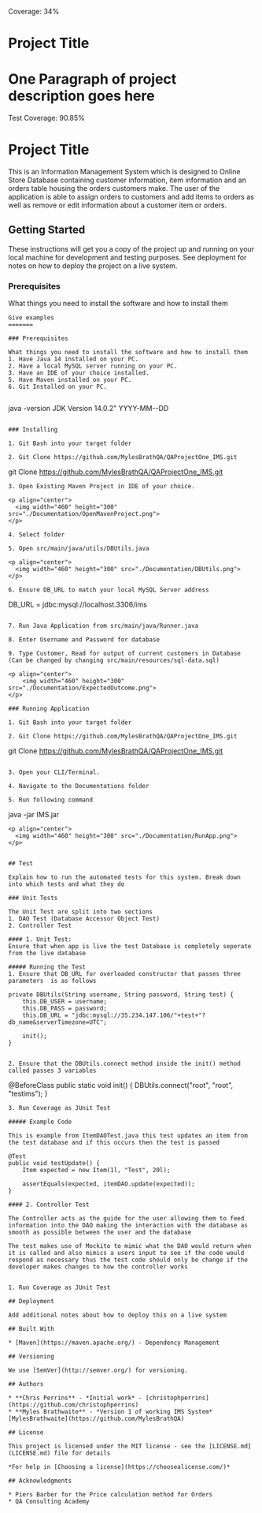 
Coverage: 34%
# Project Title

One Paragraph of project description goes here
=======
Test Coverage: 90.85%
# Project Title

This is an Information Management System which is designed to Online Store Database containing customer information, item information and an orders table housing the orders customers make. The user of the application is able to assign orders to customers and add items to orders as well as remove or edit information about a customer item or orders.

## Getting Started

These instructions will get you a copy of the project up and running on your local machine for development and testing purposes. See deployment for notes on how to deploy the project on a live system.

### Prerequisites

What things you need to install the software and how to install them

```
Give examples
=======

### Prerequisites

What things you need to install the software and how to install them
1. Have Java 14 installed on your PC.
2. Have a local MySQL server running on your PC.
3. Have an IDE of your choice installed.
5. Have Maven installed on your PC.
6. Git Installed on your PC.


```
java -version
JDK Version 14.0.2" YYYY-MM--DD

```

### Installing

1. Git Bash into your target folder

2. Git Clone https://github.com/MylesBrathQA/QAProjectOne_IMS.git

```
git Clone https://github.com/MylesBrathQA/QAProjectOne_IMS.git
```
3. Open Existing Maven Project in IDE of your choice.

<p align="center">
  <img width="460" height="300" src="./Documentation/OpenMavenProject.png">
</p>

4. Select folder

5. Open src/main/java/utils/DBUtils.java

<p align="center">
  <img width="460" height="300" src="./Documentation/DBUtils.png">
</p>

6. Ensure DB_URL to match your local MySQL Server address

```
DB_URL = jdbc:mysql://localhost.3306/ims
```

7. Run Java Application from src/main/java/Runner.java

8. Enter Username and Password for database

9. Type Customer, Read for output of current customers in Database (Can be changed by changing src/main/resources/sql-data.sql)

<p align="center">
	<img width="460" height="300" src="./Documentation/ExpectedOutcome.png">
</p>

### Running Application

1. Git Bash into your target folder

2. Git Clone https://github.com/MylesBrathQA/QAProjectOne_IMS.git

```
git Clone https://github.com/MylesBrathQA/QAProjectOne_IMS.git
```

3. Open your CLI/Terminal.

4. Navigate to the Documentations folder

5. Run following command

```
java -jar IMS.jar
```
<p align="center">
  <img width="460" height="300" src="./Documentation/RunApp.png">
</p>


## Test

Explain how to run the automated tests for this system. Break down into which tests and what they do

### Unit Tests 

The Unit Test are split into two sections
1. DAO Test (Database Accessor Object Test)
2. Controller Test

#### 1. Unit Test:
Ensure that when app is live the test Database is completely seperate from the live database

##### Running the Test
1. Ensure that DB_URL for overloaded constructor that passes three parameters  is as follows 
```
	private DBUtils(String username, String password, String test) {
		this.DB_USER = username;
		this.DB_PASS = password;
		this.DB_URL = "jdbc:mysql://35.234.147.106/"+test+"?db_name&serverTimezone=UTC";

		init();
	}
```

2. Ensure that the DBUtils.connect method inside the init() method called passes 3 variables
```
@BeforeClass
	public static void init() {
		DBUtils.connect("root", "root", "testims");
	}
```
3. Run Coverage as JUnit Test

##### Example Code

This is example from ItemDAOTest.java this test updates an item from the test database and if this occurs then the test is passed

```
	@Test
	public void testUpdate() {
		Item expected = new Item(1l, "Test", 20l);
		
		assertEquals(expected, itemDAO.update(expected));
	}
```
#### 2. Controller Test

The Controller acts as the guide for the user allowing them to feed information into the DAO making the interaction with the database as smooth as possible between the user and the database

The test makes use of Mockito to mimic what the DAO would return when it is called and also mimics a users input to see if the code would respond as necessary thus the test code should only be change if the developer makes changes to how the controller works


1. Run Coverage as JUnit Test

## Deployment

Add additional notes about how to deploy this on a live system

## Built With

* [Maven](https://maven.apache.org/) - Dependency Management

## Versioning

We use [SemVer](http://semver.org/) for versioning.

## Authors

* **Chris Perrins** - *Initial work* - [christophperrins](https://github.com/christophperrins)
* **Myles Brathwaite** - *Version 1 of working IMS System* [MylesBrathwaite](https://github.com/MylesBrathQA)

## License

This project is licensed under the MIT license - see the [LICENSE.md](LICENSE.md) file for details 

*For help in [Choosing a license](https://choosealicense.com/)*

## Acknowledgments

* Piers Barber for the Price calculation method for Orders
* QA Consulting Academy

